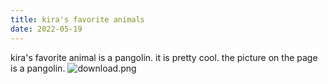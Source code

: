 ```yaml
---
title: kira's favorite animals 
date: 2022-05-19
---
```

kira's favorite animal is a pangolin. it is pretty cool. the picture on the page is a pangolin. 
![download.png](/least-github-pages/assets/download.png)
